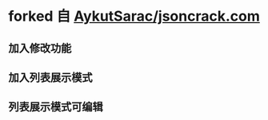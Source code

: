 # forked 自 [AykutSarac/jsoncrack.com](https://github.com/AykutSarac/jsoncrack.com)
## 加入修改功能
## 加入列表展示模式
## 列表展示模式可编辑